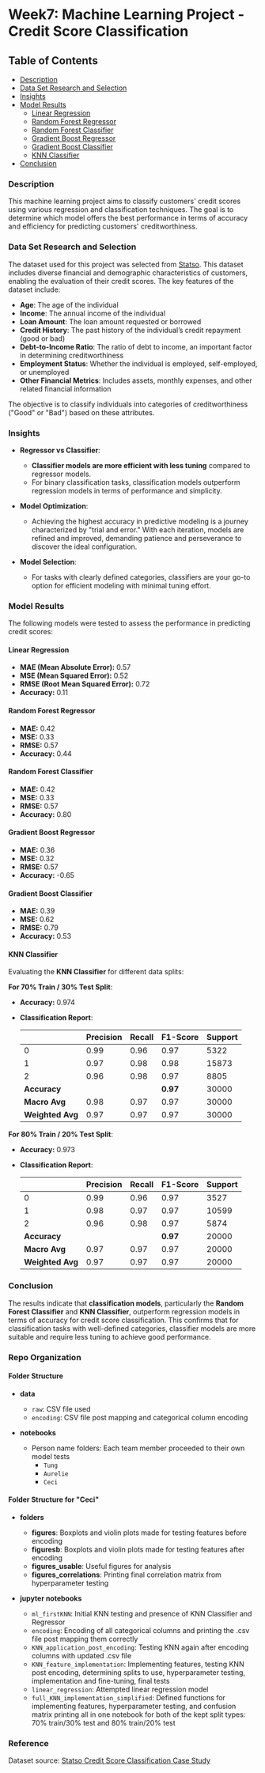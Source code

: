 # Week7: Machine Learning Project - Credit Score Classification

## Table of Contents
- [Description](#description)
- [Data Set Research and Selection](#data-set-research-and-selection)
- [Insights](#insights)
- [Model Results](#model-results)
  - [Linear Regression](#linear-regression)
  - [Random Forest Regressor](#random-forest-regressor)
  - [Random Forest Classifier](#random-forest-classifier)
  - [Gradient Boost Regressor](#gradient-boost-regressor)
  - [Gradient Boost Classifier](#gradient-boost-classifier)
  - [KNN Classifier](#knn-classifier)
- [Conclusion](#conclusion)

### Description

This machine learning project aims to classify customers' credit scores using various regression and classification techniques. The goal is to determine which model offers the best performance in terms of accuracy and efficiency for predicting customers' creditworthiness.

### Data Set Research and Selection

The dataset used for this project was selected from [Statso](https://statso.io/credit-score-classification-case-study/). This dataset includes diverse financial and demographic characteristics of customers, enabling the evaluation of their credit scores. The key features of the dataset include:

- **Age**: The age of the individual
- **Income**: The annual income of the individual
- **Loan Amount**: The loan amount requested or borrowed
- **Credit History**: The past history of the individual’s credit repayment (good or bad)
- **Debt-to-Income Ratio**: The ratio of debt to income, an important factor in determining creditworthiness
- **Employment Status**: Whether the individual is employed, self-employed, or unemployed
- **Other Financial Metrics**: Includes assets, monthly expenses, and other related financial information

The objective is to classify individuals into categories of creditworthiness ("Good" or "Bad") based on these attributes.

### Insights

- **Regressor vs Classifier**:
  - **Classifier models are more efficient with less tuning** compared to regressor models.
  - For binary classification tasks, classification models outperform regression models in terms of performance and simplicity.

- **Model Optimization**:
  - Achieving the highest accuracy in predictive modeling is a journey characterized by "trial and error." With each iteration, models are refined and improved, demanding patience and perseverance to discover the ideal configuration.

- **Model Selection**:
  - For tasks with clearly defined categories, classifiers are your go-to option for efficient modeling with minimal tuning effort.

### Model Results

The following models were tested to assess the performance in predicting credit scores:

#### Linear Regression
- **MAE (Mean Absolute Error):** 0.57
- **MSE (Mean Squared Error):** 0.52
- **RMSE (Root Mean Squared Error):** 0.72
- **Accuracy:** 0.11

#### Random Forest Regressor
- **MAE:** 0.42
- **MSE:** 0.33
- **RMSE:** 0.57
- **Accuracy:** 0.44

#### Random Forest Classifier
- **MAE:** 0.42
- **MSE:** 0.33
- **RMSE:** 0.57
- **Accuracy:** 0.80

#### Gradient Boost Regressor
- **MAE:** 0.36
- **MSE:** 0.32
- **RMSE:** 0.57
- **Accuracy:** -0.65

#### Gradient Boost Classifier
- **MAE:** 0.39
- **MSE:** 0.62
- **RMSE:** 0.79
- **Accuracy:** 0.53

#### KNN Classifier

Evaluating the **KNN Classifier** for different data splits:

**For 70% Train / 30% Test Split**:
- **Accuracy:** 0.974
- **Classification Report**:

  |               | Precision | Recall | F1-Score | Support |
  |---------------|-----------|--------|----------|---------|
  | 0             | 0.99      | 0.96   | 0.97     | 5322    |
  | 1             | 0.97      | 0.98   | 0.98     | 15873   |
  | 2             | 0.96      | 0.98   | 0.97     | 8805    |
  | **Accuracy**  |           |        | **0.97** | 30000   |
  | **Macro Avg** | 0.98      | 0.97   | 0.97     | 30000   |
  | **Weighted Avg** | 0.97   | 0.97   | 0.97     | 30000   |

**For 80% Train / 20% Test Split**:
- **Accuracy:** 0.973
- **Classification Report**:

  |               | Precision | Recall | F1-Score | Support |
  |---------------|-----------|--------|----------|---------|
  | 0             | 0.99      | 0.96   | 0.97     | 3527    |
  | 1             | 0.98      | 0.97   | 0.97     | 10599   |
  | 2             | 0.96      | 0.98   | 0.97     | 5874    |
  | **Accuracy**  |           |        | **0.97** | 20000   |
  | **Macro Avg** | 0.97      | 0.97   | 0.97     | 20000   |
  | **Weighted Avg** | 0.97   | 0.97   | 0.97     | 20000   |

### Conclusion

The results indicate that **classification models**, particularly the **Random Forest Classifier** and **KNN Classifier**, outperform regression models in terms of accuracy for credit score classification. This confirms that for classification tasks with well-defined categories, classifier models are more suitable and require less tuning to achieve good performance.

### Repo Organization

#### Folder Structure

- **data**
  - `raw`: CSV file used  
  - `encoding`: CSV file post mapping and categorical column encoding

- **notebooks**
  - Person name folders: Each team member proceeded to their own model tests
    - `Tung`
    - `Aurelie`
    - `Ceci`

#### Folder Structure for "Ceci"

- **folders**  
  - **figures**: Boxplots and violin plots made for testing features before encoding  
  - **figuresb**: Boxplots and violin plots made for testing features after encoding  
  - **figures_usable**: Useful figures for analysis  
  - **figures_correlations**: Printing final correlation matrix from hyperparameter testing

- **jupyter notebooks**
  - `ml_firstKNN`: Initial KNN testing and presence of KNN Classifier and Regressor  
  - `encoding`: Encoding of all categorical columns and printing the .csv file post mapping them correctly  
  - `KNN_application_post_encoding`: Testing KNN again after encoding columns with updated .csv file  
  - `KNN_feature_implementation`: Implementing features, testing KNN post encoding, determining splits to use, hyperparameter testing, implementation and fine-tuning, final tests  
  - `linear_regression`: Attempted linear regression model  
  - `full_KNN_implementation_simplified`: Defined functions for implementing features, hyperparameter testing, and confusion matrix printing all in one notebook for both of the kept split types: 70% train/30% test and 80% train/20% test

### Reference

Dataset source: [Statso Credit Score Classification Case Study](https://statso.io/credit-score-classification-case-study/)